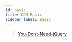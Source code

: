 ```yaml
---
id: basic
title: DOM Basic
sidebar_label: Basic
---
```


> [You-Dont-Need-jQuery](https://github.com/nefe/You-Dont-Need-jQuery#css--style)